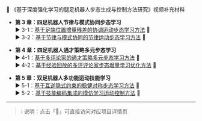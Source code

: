 🤖 《基于深度强化学习的腿足机器人步态生成与控制方法研究》视频补充材料

- **第 3 章：四足机器人节律与模式协同步态学习**  
  ▶️ 3-1：[基于足端位置增量残差的协调运动步态学习方法](https://vsislab.github.io/ifpc/) 🔗  
  ▶️ 3-2：[基于节律与模式协同的节律运动步态学习方法](https://vsislab.github.io/rhyloc/) 🔗  

- **第 4 章：四足机器人通才策略多元步态学习**  
  ▶️ 4-1：[基于多评论家的通才策略多元步态学习方法](https://vsislab.github.io/gala/) 🔗  
  ▶️ 4-2：[基于经验回放的多评评论家步态增量学习优化方法](https://vsislab.github.io/mcler/) 🔗  


- **第 5 章：双足机器人多功能运动技能学习**  
  ▶️ 5-1：[基于互逆隐式约束的稳健对称步态学习方法](https://vsislab.github.io/SelfMimic/) 🔗  
  ▶️ 5-2：[基于技能编码集成的模仿学习运动控制方法](https://vsislab.github.io/seil/) 🔗  


---
> ℹ️ 说明：点击「🔗」可直接访问对应项目详情页
